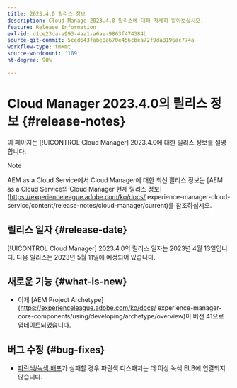 ```yaml
---
title: 2023.4.0 릴리스 정보
description: Cloud Manage 2023.4.0 릴리스에 대해 자세히 알아보십시오.
feature: Release Information
exl-id: d1ce23da-a993-4aa1-a6ae-9863f474384b
source-git-commit: 5ced643fabe0a670e456cbea72f9da8196ac774a
workflow-type: tm+mt
source-wordcount: '109'
ht-degree: 90%

---
```


# Cloud Manager 2023.4.0의 릴리스 정보 {#release-notes}

이 페이지는 [!UICONTROL Cloud Manager] 2023.4.0에 대한 릴리스 정보를 설명합니다.

>[!NOTE]
>
>AEM as a Cloud Service에서 Cloud Manager에 대한 최신 릴리스 정보는 [AEM as a Cloud Service의 Cloud Manager 현재 릴리스 정보](https://experienceleague.adobe.com/ko/docs/ experience-manager-cloud-service/content/release-notes/cloud-manager/current)를 참조하십시오.

## 릴리스 일자 {#release-date}

[!UICONTROL Cloud Manager] 2023.4.0의 릴리스 일자는 2023년 4월 13일입니다. 다음 릴리스는 2023년 5월 11일에 예정되어 있습니다.

## 새로운 기능 {#what-is-new}

* 이제 [AEM Project Archetype](https://experienceleague.adobe.com/ko/docs/ experience-manager-core-components/using/developing/archetype/overview)이 버전 41으로 업데이트되었습니다.

## 버그 수정 {#bug-fixes}

* [파란색/녹색 배포](/help/introduction.md#blue-green)가 실패할 경우 파란색 디스패처는 더 이상 녹색 ELB에 연결되지 않습니다.
